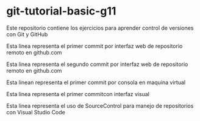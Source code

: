 # git-tutorial-basic-g11
Este repositorio contiene los ejercicios para aprender control de versiones con Git y GitHub

Esta linea representa el primer commit por interfaz web de repositorio remoto en github.com

Esta linea representa el segundo commit por interfaz web de repositorio remoto en github.com


Esta linean representa el primer commit por consola en  maquina virtual


Esta linea representa el primer commitcon interfaz visual


Esta linea representa el uso de SourceControl para manejo de repositorios con Visual Studio Code